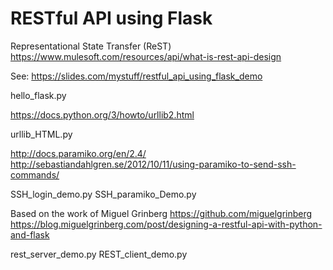 # RESTful API using Flask

Representational State Transfer (ReST)
https://www.mulesoft.com/resources/api/what-is-rest-api-design

See: https://slides.com/mystuff/restful_api_using_flask_demo
 
hello_flask.py

https://docs.python.org/3/howto/urllib2.html

urllib_HTML.py

http://docs.paramiko.org/en/2.4/
http://sebastiandahlgren.se/2012/10/11/using-paramiko-to-send-ssh-commands/

SSH_login_demo.py 
SSH_paramiko_Demo.py 

Based on the work of Miguel Grinberg https://github.com/miguelgrinberg
https://blog.miguelgrinberg.com/post/designing-a-restful-api-with-python-and-flask

rest_server_demo.py 
REST_client_demo.py 
